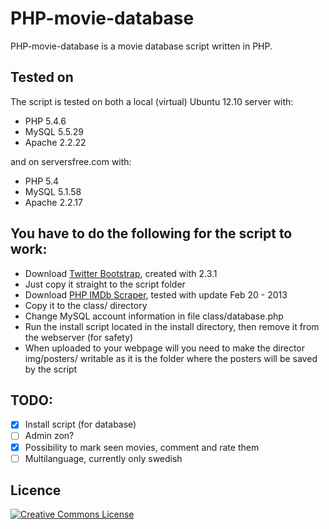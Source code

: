 PHP-movie-database
=======================
PHP-movie-database is a movie database script written in PHP.

Tested on
-------------------------
The script is tested on both a local (virtual) Ubuntu 12.10 server with:
* PHP 5.4.6
* MySQL 5.5.29
* Apache 2.2.22

and on serversfree.com with:
* PHP 5.4
* MySQL 5.1.58
* Apache 2.2.17

You have to do the following for the script to work:
-------------------------
* Download [Twitter Bootstrap](http://twitter.github.com/bootstrap/), created with 2.3.1
 * Just copy it straight to the script folder
* Download [PHP IMDb Scraper](http://web3o.blogspot.se/2010/10/php-imdb-scraper-for-new-imdb-template.html), tested with update Feb 20 - 2013
 * Copy it to the class/ directory
* Change MySQL account information in file class/database.php
* Run the install script located in the install directory, then remove it from the webserver (for safety)
* When uploaded to your webpage will you need to make the director img/posters/ writable as it is the folder where the posters will be saved by the script

TODO:
-------------------------
- [x] Install script (for database)
- [ ] Admin zon?
- [x] Possibility to mark seen movies, comment and rate them 
- [ ] Multilanguage, currently only swedish

Licence
-------------------------
[![Creative Commons License](http://i.creativecommons.org/l/by-sa/3.0/88x31.png)](http://creativecommons.org/licenses/by-sa/3.0/deed.en_US)
